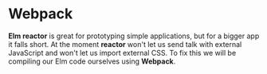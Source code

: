 # Webpack

__Elm reactor__ is great for prototyping simple applications, but for a bigger app it falls short. At the moment __reactor__ won't let us send talk with external JavaScript and won't let us import external CSS. To fix this we will be compiling our Elm code ourselves using __Webpack__.


